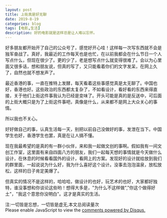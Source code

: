 ```yaml
---
layout: post
title: 上街真是好无聊
date: 2019-8-19
categories: blog
tags: [电影,生活]
description: 好的电影就是这样总是让人难以忘怀。
---
```


好多朋友都开始开了自己的公众号了，感觉好开心哇！这样每一次写东西就不会是独军奋战了。真好，我最近的工作每天也是也忙，在以前我都会在什么节日一个人写点什么，但现在很少了。更的少了，老是想写点什么就变得很难了。会以为心里面又很多话，想和朋友说，但真的写了，又只能看着你们的文字发呆，在网上久了，自然也就不想发声了。

最近香港的事，一直在推特上发酵，每天看着这些事感觉真是太无聊了。中国也好，香港也好。这些政治的东西都太复杂了，不如看设计，看好看的东西来得直接，关于他们上街这件事我认为已经是变味了。开头可能是真的是反送中，可后面的上街大概只是为了上街这件事吧，真像是什么，从来都不是网上大众关心的事情。

所以我也不关心。

好好做自己的事，认真生活每一天，别把以前自己没做好的事，发泄在当下。中国学生也好，香港学生也罢，真是在让人搞不懂。

现在我最希望的是真的有一群小伙伴，来和我一起做文创的事啊。假如我有一间文创工作室，这里面有来自四面八方的朋友，我们一起每天想的事情就是今天做什么设计，在休息的时候看看国外的设计，看网上的方案。发现好的设计就给放到我们的群里面，一起说说为什么好，我为什么喜好这个设计。没事去泡泡温泉，放松放松，这样的日子肯定美爆了。

但真实的情况不是这样的，哈哈哈，做设计的也好，玩艺术的也好，大家都好独特，谁没事想和你谈论这些哟！想得大多是，"为什么不这样做","你这个做得好土"，"我这个意思你没明白"。这才是真实的生活。

<span id="busuanzi_container_page_pv">
  注:一切皆是忘想，一切皆是虚无,本文总阅读量<span id="busuanzi_value_page_pv"></span>次
</span>


<script id="dsq-count-scr" src="//huiweishijie.disqus.com/count.js" async></script>

<div id="disqus_thread"></div>
<script>

/**
*  RECOMMENDED CONFIGURATION VARIABLES: EDIT AND UNCOMMENT THE SECTION BELOW TO INSERT DYNAMIC VALUES FROM YOUR PLATFORM OR CMS.
*  LEARN WHY DEFINING THESE VARIABLES IS IMPORTANT: https://disqus.com/admin/universalcode/#configuration-variables*/
/*
var disqus_config = function () {
this.page.url = PAGE_URL;  // Replace PAGE_URL with your page's canonical URL variable
this.page.identifier = PAGE_IDENTIFIER; // Replace PAGE_IDENTIFIER with your page's unique identifier variable
};
*/
(function() { // DON'T EDIT BELOW THIS LINE
var d = document, s = d.createElement('script');
s.src = 'https://huiweishijie.disqus.com/embed.js';
s.setAttribute('data-timestamp', +new Date());
(d.head || d.body).appendChild(s);
})();
</script>
<noscript>Please enable JavaScript to view the <a href="https://disqus.com/?ref_noscript">comments powered by Disqus.</a></noscript>


